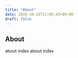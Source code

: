 ```yaml
---
title: "About"
date: 2019-10-25T11:05:43+09:00
draft: false
---
```


## About
about index about index

